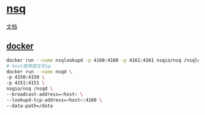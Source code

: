 # [nsq](https://nsq.io/)

[文档](https://nsq.io/overview/design.html)

## [docker](https://nsq.io/deployment/docker.html)

```bash
docker run --name nsqlookupd -p 4160:4160 -p 4161:4161 nsqio/nsq /nsqlookupd
# host使用宿主机ip
docker run --name nsqd \
-p 4150:4150 \
-p 4151:4151 \
nsqio/nsq /nsqd \
--broadcast-address=<host> \
--lookupd-tcp-address=<host>:4160 \
--data-path=/data
```

